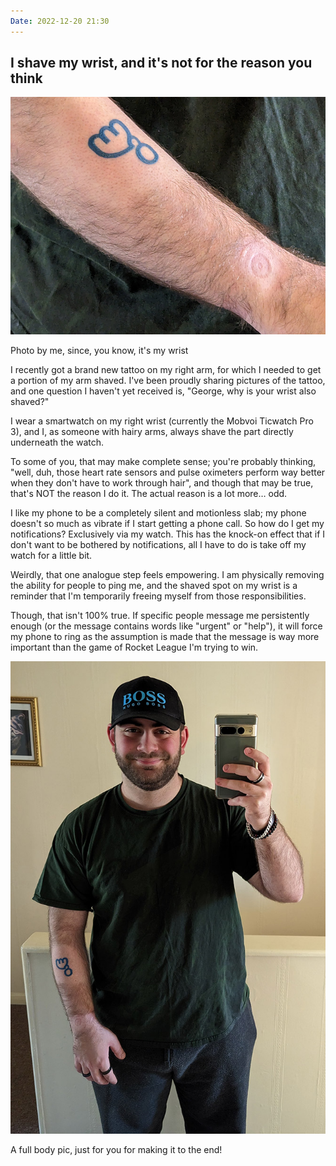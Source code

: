 ```yaml
---
Date: 2022-12-20 21:30
---
```


## I shave my wrist, and it's not for the reason you think

![A picture of George's arm, showing a shaved part for his new tattoo but also a shaved wrist.](https://raw.githubusercontent.com/george-probably/chachanidze.com/main/Images/I%20shave%20my%20wrist%2C%20and%20it's%20not%20the%20reason%20you%20think/Tattoo%20Close-Up.jpg)
<div class="caption"><p>Photo by me, since, you know, it's my wrist</p></div>

I recently got a brand new tattoo on my right arm, for which I needed to get a portion of my arm shaved. I've been proudly sharing pictures of the tattoo, and one question I haven't yet received is, "George, why is your wrist also shaved?"

I wear a smartwatch on my right wrist (currently the Mobvoi Ticwatch Pro 3), and I, as someone with hairy arms, always shave the part directly underneath the watch. 

To some of you, that may make complete sense; you're probably thinking, "well, duh, those heart rate sensors and pulse oximeters perform way better when they don't have to work through hair", and though that may be true, that's NOT the reason I do it. The actual reason is a lot more… odd.

I like my phone to be a completely silent and motionless slab; my phone doesn't so much as vibrate if I start getting a phone call. So how do I get my notifications? Exclusively via my watch. This has the knock-on effect that if I don't want to be bothered by notifications, all I have to do is take off my watch for a little bit.

Weirdly, that one analogue step feels empowering. I am physically removing the ability for people to ping me, and the shaved spot on my wrist is a reminder that I'm temporarily freeing myself from those responsibilities.

Though, that isn't 100% true. If specific people message me persistently enough (or the message contains words like "urgent" or "help"), it will force my phone to ring as the assumption is made that the message is way more important than the game of Rocket League I'm trying to win.

![Full body picture of George, showing his arm with tattoo as well as the shaved wrist.](https://raw.githubusercontent.com/george-probably/chachanidze.com/main/Images/I%20shave%20my%20wrist%2C%20and%20it's%20not%20the%20reason%20you%20think/Full%20Body.jpg)
<div class="caption"><p>A full body pic, just for you for making it to the end!</p></div>